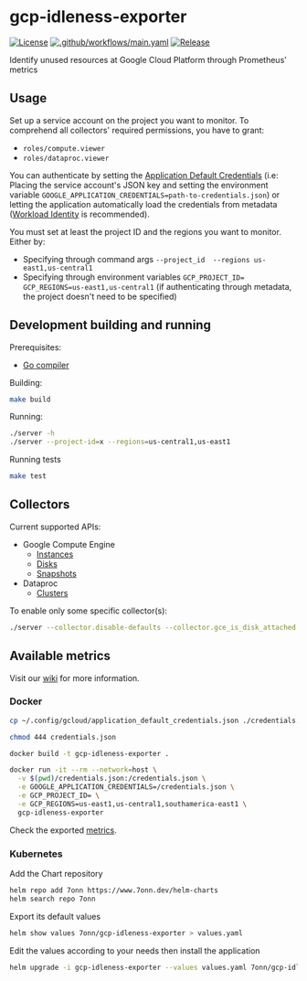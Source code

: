# gcp-idleness-exporter
[![License](https://img.shields.io/badge/license-Apache%202.0-blue)](https://www.apache.org/licenses/LICENSE-2.0.html)
[![.github/workflows/main.yaml](https://github.com/7onn/gcp-idleness-exporter/actions/workflows/main.yaml/badge.svg)](https://github.com/7onn/gcp-idleness-exporter/actions/workflows/main.yaml)
[![Release](https://github.com/7onn/gcp-idleness-exporter/actions/workflows/release.yaml/badge.svg)](https://github.com/7onn/gcp-idleness-exporter/actions/workflows/release.yaml)

Identify unused resources at Google Cloud Platform through Prometheus' metrics


## Usage

Set up a service account on the project you want to monitor. To comprehend all collectors' required permissions, you have to grant: 
- `roles/compute.viewer`
- `roles/dataproc.viewer`

You can authenticate by setting the [Application Default Credentials](https://developers.google.com/accounts/docs/application-default-credentials) (i.e: Placing the service account's JSON key and setting the environment variable `GOOGLE_APPLICATION_CREDENTIALS=path-to-credentials.json`) or letting the application automatically load the credentials from metadata ([Workload Identity](https://cloud.google.com/kubernetes-engine/docs/how-to/workload-identity) is recommended).

You must set at least the project ID and the regions you want to monitor. Either by: 
- Specifying through command args `--project_id  --regions us-east1,us-central1`  
- Specifying through environment variables `GCP_PROJECT_ID= GCP_REGIONS=us-east1,us-central1` (if authenticating through metadata, the project doesn't need to be specified)


## Development building and running
Prerequisites:
* [Go compiler](https://golang.org/dl/)

Building:
```bash
make build
```

Running:
```bash
./server -h
./server --project-id=x --regions=us-central1,us-east1
```

Running tests
```bash
make test
```
## Collectors

Current supported APIs:
- Google Compute Engine
  - [Instances](https://console.cloud.google.com/compute/instances)
  - [Disks](https://console.cloud.google.com/compute/disks)
  - [Snapshots](https://console.cloud.google.com/compute/snapshots)
- Dataproc
  - [Clusters](https://console.cloud.google.com/dataproc/clusters)

To enable only some specific collector(s):
```bash
./server --collector.disable-defaults --collector.gce_is_disk_attached --collector.gce_disk_snapshot
```


## Available metrics
Visit our [wiki](https://github.com/7onn/gcp-idleness-exporter/wiki/Available-metrics) for more information.


### Docker
```bash
cp ~/.config/gcloud/application_default_credentials.json ./credentials.json

chmod 444 credentials.json

docker build -t gcp-idleness-exporter . 

docker run -it --rm --network=host \
  -v $(pwd)/credentials.json:/credentials.json \
  -e GOOGLE_APPLICATION_CREDENTIALS=/credentials.json \
  -e GCP_PROJECT_ID= \
  -e GCP_REGIONS=us-east1,us-central1,southamerica-east1 \
  gcp-idleness-exporter
```
Check the exported [metrics](http://localhost:5000/metrics).


### Kubernetes
Add the Chart repository
```bash
helm repo add 7onn https://www.7onn.dev/helm-charts
helm search repo 7onn
```

Export its default values
```bash
helm show values 7onn/gcp-idleness-exporter > values.yaml
```

Edit the values according to your needs then install the application
```bash
helm upgrade -i gcp-idleness-exporter --values values.yaml 7onn/gcp-idleness-exporter
```
